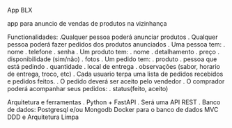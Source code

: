 App BLX

app para anuncio de vendas de produtos na vizinhança

Functionalidades:
    .Qualquer pessoa poderá anunciar produtos
    . Qualquer pessoa poderá fazer pedidos dos produtos anunciados
    . Uma pessoa tem:
        . nome
        . telefone
        . senha
    . Um produto tem:
        . nome
        . detalhamento
        . preço
        . disponibilidade (sim/não)
        . fotos
    . Um pedido tem:
        . produto
        . pessoa que está pedindo
        . quantidade
        . local de entrega
        . observações (sabor, horario de entrega, troco, etc)
    . Cada usuario terpa uma lista de pedidos recebidos e pedidos feitos.
    . O pedido deverá ser aceito pelo vendedor
    . O comprador poderá acompanhar seus pedidos:
        . status(feito, aceito)

Arquitetura e ferramentas
    . Python + FastAPI
    . Será uma API REST
    . Banco de dados: Postgresql e/ou Mongodb
    Docker para o banco de dados
    MVC
    DDD e Arquitetura Limpa